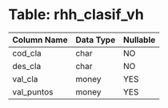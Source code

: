 # Table: rhh_clasif_vh

| Column Name | Data Type | Nullable |
|-------------|-----------|----------|
| cod_cla | char | NO |
| des_cla | char | NO |
| val_cla | money | YES |
| val_puntos | money | YES |
